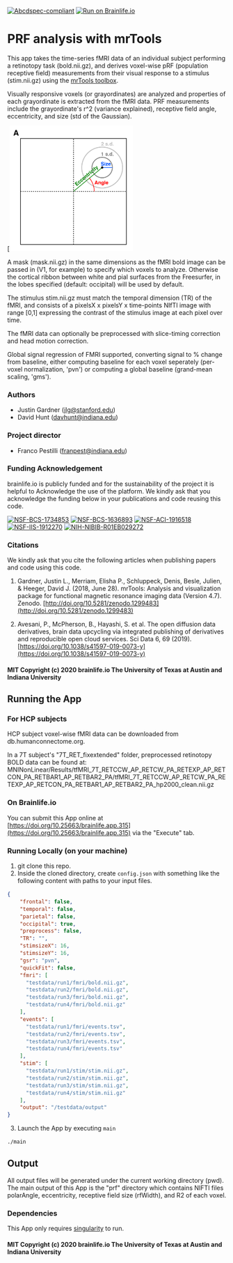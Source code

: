 [![Abcdspec-compliant](https://img.shields.io/badge/ABCD_Spec-v1.1-green.svg)](https://github.com/brain-life/abcd-spec)
[![Run on Brainlife.io](https://img.shields.io/badge/Brainlife-brainlife.app.315-blue.svg)](https://doi.org/10.25663/brainlife.app.315)

# PRF analysis with mrTools

This app takes the time-series fMRI data of an individual subject performing a retinotopy task (bold.nii.gz), and derives voxel-wise pRF (population receptive field) measurements from their visual response to a stimulus (stim.nii.gz) using the [mrTools toolbox](https://github.com/justingardner/mrTools).

Visually responsive voxels (or grayordinates) are analyzed and properties of each grayordinate is extracted from the fMRI data.  PRF measurements include the grayordinate's r^2 (variance explained), receptive field angle, eccentricity, and size (std of the Gaussian).

[![pRF parameters](https://raw.githubusercontent.com/davhunt/pictures/master/Screenshot%20from%202019-04-17%2014-41-11.png)

A mask (mask.nii.gz) in the same dimensions as the fMRI bold image can be passed in (V1, for example) to specify which voxels to analyze. Otherwise the cortical ribbon between white and pial surfaces from the Freesurfer, in the lobes specified (default: occipital) will be used by default.

The stimulus stim.nii.gz must match the temporal dimension (TR) of the fMRI, and consists of a pixelsX x pixelsY x time-points NIfTI image with range [0,1] expressing the contrast of the stimulus image at each pixel over time.

The fMRI data can optionally be preprocessed with slice-timing correction and head motion correction.

Global signal regression of FMRI supported, converting signal to % change from baseline, either computing baseline for each voxel seperately (per-voxel normalization, 'pvn') or computing a global baseline (grand-mean scaling, 'gms').

### Authors
- Justin Gardner (jlg@stanford.edu)
- David Hunt (davhunt@indiana.edu)

### Project director
- Franco Pestilli (franpest@indiana.edu)

### Funding Acknowledgement
brainlife.io is publicly funded and for the sustainability of the project it is helpful to Acknowledge the use of the platform. We kindly ask that you acknowledge the funding below in your publications and code reusing this code.

[![NSF-BCS-1734853](https://img.shields.io/badge/NSF_BCS-1734853-blue.svg)](https://nsf.gov/awardsearch/showAward?AWD_ID=1734853)
[![NSF-BCS-1636893](https://img.shields.io/badge/NSF_BCS-1636893-blue.svg)](https://nsf.gov/awardsearch/showAward?AWD_ID=1636893)
[![NSF-ACI-1916518](https://img.shields.io/badge/NSF_ACI-1916518-blue.svg)](https://nsf.gov/awardsearch/showAward?AWD_ID=1916518)
[![NSF-IIS-1912270](https://img.shields.io/badge/NSF_IIS-1912270-blue.svg)](https://nsf.gov/awardsearch/showAward?AWD_ID=1912270)
[![NIH-NIBIB-R01EB029272](https://img.shields.io/badge/NIH_NIBIB-R01EB029272-green.svg)](https://grantome.com/grant/NIH/R01-EB029272-01)

### Citations
We kindly ask that you cite the following articles when publishing papers and code using this code.

1. Gardner, Justin L., Merriam, Elisha P., Schluppeck, Denis, Besle, Julien, & Heeger, David J. (2018, June 28). mrTools: Analysis and visualization package for functional magnetic resonance imaging data (Version 4.7). Zenodo. [http://doi.org/10.5281/zenodo.1299483](http://doi.org/10.5281/zenodo.1299483)

1. Avesani, P., McPherson, B., Hayashi, S. et al. The open diffusion data derivatives, brain data upcycling via integrated publishing of derivatives and reproducible open cloud services. Sci Data 6, 69 (2019). [https://doi.org/10.1038/s41597-019-0073-y](https://doi.org/10.1038/s41597-019-0073-y)

#### MIT Copyright (c) 2020 brainlife.io The University of Texas at Austin and Indiana University

## Running the App 

### For HCP subjects

HCP subject voxel-wise fMRI data can be downloaded from db.humanconnectome.org.

In a 7T subject's "7T_RET_fixextended" folder, preprocessed retinotopy BOLD data can be found at: MNINonLinear/Results/tfMRI_7T_RETCCW_AP_RETCW_PA_RETEXP_AP_RETCON_PA_RETBAR1_AP_RETBAR2_PA/tfMRI_7T_RETCCW_AP_RETCW_PA_RETEXP_AP_RETCON_PA_RETBAR1_AP_RETBAR2_PA_hp2000_clean.nii.gz

### On Brainlife.io

You can submit this App online at [https://doi.org/10.25663/brainlife.app.315](https://doi.org/10.25663/brainlife.app.315) via the "Execute" tab.

### Running Locally (on your machine)

1. git clone this repo.
2. Inside the cloned directory, create `config.json` with something like the following content with paths to your input files.

```json
{
    "frontal": false,
    "temporal": false,
    "parietal": false,
    "occipital": true,
    "preprocess": false,
    "TR": "",
    "stimsizeX": 16,
    "stimsizeY": 16,
    "gsr": "pvn",
    "quickFit": false,
    "fmri": [
      "testdata/run1/fmri/bold.nii.gz",
      "testdata/run2/fmri/bold.nii.gz",
      "testdata/run3/fmri/bold.nii.gz",
      "testdata/run4/fmri/bold.nii.gz"
    ],
    "events": [
      "testdata/run1/fmri/events.tsv",
      "testdata/run2/fmri/events.tsv",
      "testdata/run3/fmri/events.tsv",
      "testdata/run4/fmri/events.tsv"
    ],
    "stim": [
      "testdata/run1/stim/stim.nii.gz",
      "testdata/run2/stim/stim.nii.gz",
      "testdata/run3/stim/stim.nii.gz",
      "testdata/run4/stim/stim.nii.gz"
    ],
    "output": "/testdata/output"
}
```

3. Launch the App by executing `main`

```bash
./main
```

## Output

All output files will be generated under the current working directory (pwd). The main output of this App is the "prf" directory which contains NIFTI files polarAngle, eccentricity, receptive field size (rfWidth), and R2 of each voxel.

### Dependencies

This App only requires [singularity](https://www.sylabs.io/singularity/) to run.

#### MIT Copyright (c) 2020 brainlife.io The University of Texas at Austin and Indiana University
